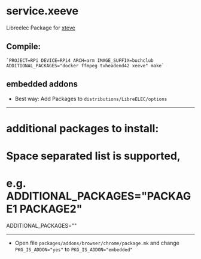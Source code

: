 # service.xeeve
Libreelec Package for [xteve](https://github.com/xteve-project/xTeVe)


## Compile:

    `PROJECT=RPi DEVICE=RPi4 ARCH=arm IMAGE_SUFFIX=buchclub ADDITIONAL_PACKAGES="docker ffmpeg tvheadend42 xeeve" make`



## embedded addons

* Best way: Add Packages to `distributions/LibreELEC/options`
 
----

# additional packages to install:
# Space separated list is supported,
# e.g. ADDITIONAL_PACKAGES="PACKAGE1 PACKAGE2"
  ADDITIONAL_PACKAGES=""

-------------


* Open file `packages/addons/browser/chrome/package.mk` and change  `PKG_IS_ADDON="yes"` to `PKG_IS_ADDON="embedded"`


